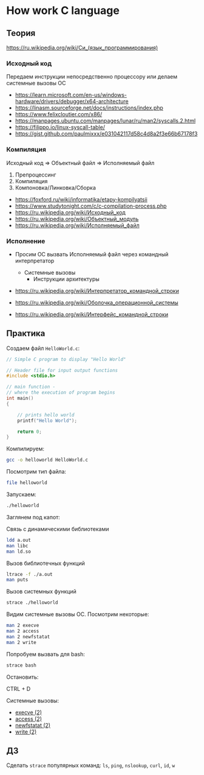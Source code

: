 # How work C language

## Теория

https://ru.wikipedia.org/wiki/Си_(язык_программирования)


### Исходный код

Передаем инструкции непосредственно процессору или делаем системные вызовы ОС

* https://learn.microsoft.com/en-us/windows-hardware/drivers/debugger/x64-architecture
* https://linasm.sourceforge.net/docs/instructions/index.php
* https://www.felixcloutier.com/x86/
* https://manpages.ubuntu.com/manpages/lunar/ru/man2/syscalls.2.html
* https://filippo.io/linux-syscall-table/
* https://gist.github.com/paulmixxx/e031042117d58c4d8a2f3e66b67178f3


### Компиляция

Исходный код => Объектный файл => Исполняемый файл

1. Препроцессинг
2. Компиляция
3. Компоновка/Линковка/Сборка

* https://foxford.ru/wiki/informatika/etapy-kompilyatsii
* https://www.studytonight.com/c/c-compilation-process.php
* https://ru.wikipedia.org/wiki/Исходный_код
* https://ru.wikipedia.org/wiki/Объектный_модуль
* https://ru.wikipedia.org/wiki/Исполняемый_файл


### Исполнение

* Просим ОС вызвать Исполняемый файл через командный интерпретатор
  * Системные вызовы
    * Инструкции архитектуры

* https://ru.wikipedia.org/wiki/Интерпретатор_командной_строки
* https://ru.wikipedia.org/wiki/Оболочка_операционной_системы
* https://ru.wikipedia.org/wiki/Интерфейс_командной_строки


## Практика

Создаем файл `HelloWorld.c`:

```C
// Simple C program to display "Hello World"

// Header file for input output functions
#include <stdio.h>

// main function -
// where the execution of program begins
int main()
{

	// prints hello world
	printf("Hello World");

	return 0;
}

```

Компилируем:

```bash
gcc -o helloworld HelloWorld.c
```

Посмотрим тип файла:

```bash
file helloworld
```

Запускаем:

```bash
./helloworld
```

Заглянем под капот:

Связь с динамическими библиотеками
```bash
ldd a.out
man libc
man ld.so
```

Вызов библиотечных функций
```bash
ltrace -f ./a.out
man puts
```

Вызов системных функций

```bash
strace ./helloworld
```

Видим системные вызовы ОС. Посмотрим некоторые:

```bash
man 2 execve
man 2 access
man 2 newfstatat
man 2 write
```

Попробуем вызвать для bash:

```bash
strace bash
```

Остановить:

CTRL + D

Системные вызовы:
* [execve (2)](https://www.opennet.ru/cgi-bin/opennet/man.cgi?topic=execve&category=2)
* [access (2)](https://www.opennet.ru/man.shtml?topic=access&category=2&russian=0)
* [newfstatat (2)](https://man.archlinux.org/man/newfstatat.2.en)
* [write (2)](https://www.opennet.ru/man.shtml?topic=write&category=2&russian=0)


## ДЗ

Сделать `strace` популярных команд: `ls`, `ping`, `nslookup`, `curl`, `id`, `w`
